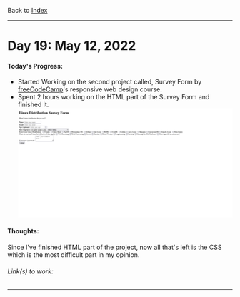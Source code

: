 Back to [Index](../README.md)
____
# Day 19: May 12, 2022
#### Today's Progress:
- Started Working on the second project called, Survey Form by [freeCodeCamp](https://www.freecodecamp.org/learn/responsive-web-design/)'s responsive web design course. 
-  Spent 2 hours working on the HTML part of the  Survey Form and finished it.<br>
![SurveyForm1.png](../Attachments-DOC/SurveyForm1.png)

#### Thoughts:
Since I've finished HTML part of the project, now all that's left is the CSS which is the most difficult part in my opinion.

###### Link(s) to work:

___
